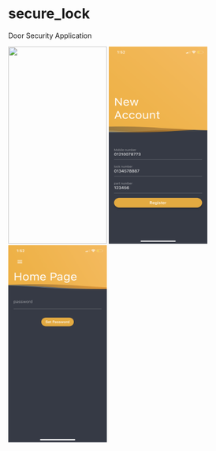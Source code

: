 # secure_lock

Door Security Application

<img src="https://media.giphy.com/media/QsfjLQM3a7iQgiCu8i/giphy.gif" width="200" height="400">  <img src="assets/images/IMG_1297.PNG" width="200" height="400">  <img src="assets/images/IMG_1298.PNG" width="200" height="400">



